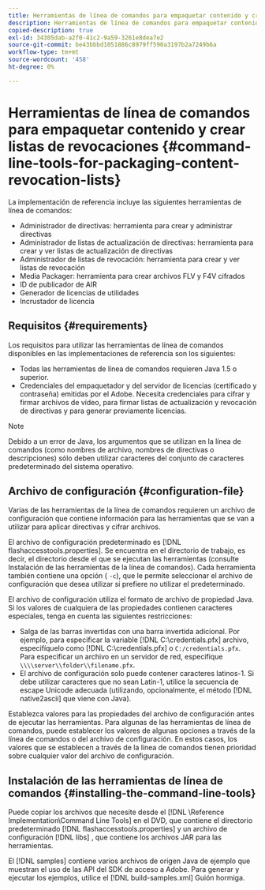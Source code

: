```yaml
---
title: Herramientas de línea de comandos para empaquetar contenido y crear listas de revocaciones
description: Herramientas de línea de comandos para empaquetar contenido y crear listas de revocaciones
copied-description: true
exl-id: 34305dab-a2f0-41c2-9a59-3261e8dea7e2
source-git-commit: be43bbbd1051886c8979ff590a3197b2a7249b6a
workflow-type: tm+mt
source-wordcount: '458'
ht-degree: 0%

---
```


# Herramientas de línea de comandos para empaquetar contenido y crear listas de revocaciones {#command-line-tools-for-packaging-content-revocation-lists}

La implementación de referencia incluye las siguientes herramientas de línea de comandos:

* Administrador de directivas: herramienta para crear y administrar directivas
* Administrador de listas de actualización de directivas: herramienta para crear y ver listas de actualización de directivas
* Administrador de listas de revocación: herramienta para crear y ver listas de revocación
* Media Packager: herramienta para crear archivos FLV y F4V cifrados
* ID de publicador de AIR
* Generador de licencias de utilidades
* Incrustador de licencia

## Requisitos {#requirements}

Los requisitos para utilizar las herramientas de línea de comandos disponibles en las implementaciones de referencia son los siguientes:

* Todas las herramientas de línea de comandos requieren Java 1.5 o superior.
* Credenciales del empaquetador y del servidor de licencias (certificado y contraseña) emitidas por el Adobe. Necesita credenciales para cifrar y firmar archivos de vídeo, para firmar listas de actualización y revocación de directivas y para generar previamente licencias.

>[!NOTE]
>
>Debido a un error de Java, los argumentos que se utilizan en la línea de comandos (como nombres de archivo, nombres de directivas o descripciones) sólo deben utilizar caracteres del conjunto de caracteres predeterminado del sistema operativo.

## Archivo de configuración {#configuration-file}

Varias de las herramientas de la línea de comandos requieren un archivo de configuración que contiene información para las herramientas que se van a utilizar para aplicar directivas y cifrar archivos.

El archivo de configuración predeterminado es [!DNL flashaccesstools.properties]. Se encuentra en el directorio de trabajo, es decir, el directorio desde el que se ejecutan las herramientas (consulte Instalación de las herramientas de la línea de comandos). Cada herramienta también contiene una opción ( `-c`), que le permite seleccionar el archivo de configuración que desea utilizar si prefiere no utilizar el predeterminado.

El archivo de configuración utiliza el formato de archivo de propiedad Java. Si los valores de cualquiera de las propiedades contienen caracteres especiales, tenga en cuenta las siguientes restricciones:

* Salga de las barras invertidas con una barra invertida adicional. Por ejemplo, para especificar la variable [!DNL C:\credentials.pfx] archivo, especifíquelo como [!DNL C:\\credentials.pfx] o `C:/credentials.pfx`. Para especificar un archivo en un servidor de red, especifique `\\\\server\\folder\\filename.pfx`.
* El archivo de configuración solo puede contener caracteres latinos-1. Si debe utilizar caracteres que no sean Latin-1, utilice la secuencia de escape Unicode adecuada (utilizando, opcionalmente, el método [!DNL native2ascii] que viene con Java).

Establezca valores para las propiedades del archivo de configuración antes de ejecutar las herramientas. Para algunas de las herramientas de línea de comandos, puede establecer los valores de algunas opciones a través de la línea de comandos o del archivo de configuración. En estos casos, los valores que se establecen a través de la línea de comandos tienen prioridad sobre cualquier valor del archivo de configuración.

## Instalación de las herramientas de línea de comandos  {#installing-the-command-line-tools}

Puede copiar los archivos que necesite desde el [!DNL \Reference Implementation\Command Line Tools] en el DVD, que contiene el directorio predeterminado [!DNL flashaccesstools.properties] y un archivo de configuración [!DNL libs] , que contiene los archivos JAR para las herramientas.

El [!DNL samples] contiene varios archivos de origen Java de ejemplo que muestran el uso de las API del SDK de acceso a Adobe. Para generar y ejecutar los ejemplos, utilice el [!DNL build-samples.xml] Guión hormiga.
